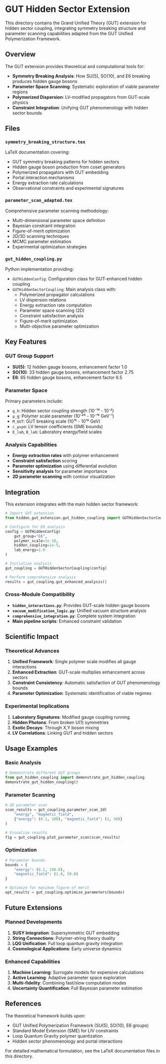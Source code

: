 # GUT Hidden Sector Extension

This directory contains the Grand Unified Theory (GUT) extension for hidden sector coupling, integrating symmetry breaking structure and parameter scanning capabilities adapted from the GUT Unified Polymerization Framework.

## Overview

The GUT extension provides theoretical and computational tools for:

- **Symmetry Breaking Analysis**: How SU(5), SO(10), and E6 breaking produces hidden gauge bosons
- **Parameter Space Scanning**: Systematic exploration of viable parameter regions
- **Polymerized Dispersion**: LV-modified propagators from GUT-scale physics
- **Constraint Integration**: Unifying GUT phenomenology with hidden sector bounds

## Files

### `symmetry_breaking_structure.tex`
LaTeX documentation covering:
- GUT symmetry breaking patterns for hidden sectors
- Hidden gauge boson production from coset generators
- Polymerized propagators with GUT embedding
- Portal interaction mechanisms
- Energy extraction rate calculations
- Observational constraints and experimental signatures

### `parameter_scan_adapted.tex`
Comprehensive parameter scanning methodology:
- Multi-dimensional parameter space definition
- Bayesian constraint integration
- Figure-of-merit optimization
- 2D/3D scanning techniques
- MCMC parameter estimation
- Experimental optimization strategies

### `gut_hidden_coupling.py`
Python implementation providing:
- `GUTHiddenConfig`: Configuration class for GUT-enhanced hidden coupling
- `GUTHiddenSectorCoupling`: Main analysis class with:
  - Polymerized propagator calculations
  - LV dispersion relations
  - Energy extraction rate computation
  - Parameter space scanning (2D)
  - Constraint satisfaction analysis
  - Figure-of-merit optimization
  - Multi-objective parameter optimization

## Key Features

### GUT Group Support
- **SU(5)**: 12 hidden gauge bosons, enhancement factor 1.0
- **SO(10)**: 33 hidden gauge bosons, enhancement factor 2.75  
- **E6**: 65 hidden gauge bosons, enhancement factor 6.5

### Parameter Space
Primary parameters include:
- `g_h`: Hidden sector coupling strength (10⁻¹⁰ - 10⁻²)
- `μ_g`: Polymer scale parameter (10⁻²⁰ - 10⁻¹⁶ GeV⁻¹)
- `M_GUT`: GUT breaking scale (10¹⁵ - 10¹⁸ GeV)
- `c_μνρσ`: LV tensor coefficients (SME bounds)
- `E_lab`, `B_lab`: Laboratory energy/field scales

### Analysis Capabilities
- **Energy extraction rates** with polymer enhancement
- **Constraint satisfaction** scoring
- **Parameter optimization** using differential evolution
- **Sensitivity analysis** for parameter importance
- **2D parameter scanning** with contour visualization

## Integration

This extension integrates with the main hidden sector framework:

```python
# Import GUT extension
from hidden_gut_extension.gut_hidden_coupling import GUTHiddenSectorCoupling, GUTHiddenConfig

# Configure for E6 analysis
config = GUTHiddenConfig(
    gut_group="E6",
    polymer_scale=1e-18,
    hidden_coupling=1e-5,
    lab_energy=1.0
)

# Initialize analysis
gut_coupling = GUTHiddenSectorCoupling(config)

# Perform comprehensive analysis
results = gut_coupling.gut_enhanced_analysis()
```

### Cross-Module Compatibility
- **`hidden_interactions.py`**: Provides GUT-scale hidden gauge bosons
- **`vacuum_modification_logic.py`**: Unified vacuum structure analysis
- **`comprehensive_integration.py`**: Complete system integration
- **Main pipeline scripts**: Enhanced constraint validation

## Scientific Impact

### Theoretical Advances
1. **Unified Framework**: Single polymer scale modifies all gauge interactions
2. **Enhanced Extraction**: GUT-scale multiplies enhancement across sectors
3. **Constraint Consistency**: Automatic satisfaction of GUT phenomenology bounds
4. **Parameter Optimization**: Systematic identification of viable regimes

### Experimental Implications
1. **Laboratory Signatures**: Modified gauge coupling running
2. **Hidden Photons**: From broken U(1) symmetries  
3. **Exotic Decays**: Through X,Y boson mixing
4. **LV Correlations**: Linking GUT and hidden sectors

## Usage Examples

### Basic Analysis
```python
# Demonstrate different GUT groups
from gut_hidden_coupling import demonstrate_gut_hidden_coupling
demonstrate_gut_hidden_coupling()
```

### Parameter Scanning
```python
# 2D parameter scan
scan_results = gut_coupling.parameter_scan_2d(
    "energy", "magnetic_field",
    {"energy": (0.1, 100), "magnetic_field": (1, 50)}
)

# Visualize results
fig = gut_coupling.plot_parameter_scan(scan_results)
```

### Optimization
```python
# Parameter bounds
bounds = {
    "energy": (0.1, 100.0),
    "magnetic_field": (1.0, 50.0)
}

# Optimize for maximum figure of merit
opt_results = gut_coupling.optimize_parameters(bounds)
```

## Future Extensions

### Planned Developments
1. **SUSY Integration**: Supersymmetric GUT embedding
2. **String Connections**: Polymer-string theory duality
3. **LQG Unification**: Full loop quantum gravity integration
4. **Cosmological Applications**: Early universe dynamics

### Enhanced Capabilities
1. **Machine Learning**: Surrogate models for expensive calculations
2. **Active Learning**: Adaptive parameter space exploration
3. **Multi-fidelity**: Combining fast/slow computation modes
4. **Uncertainty Quantification**: Full Bayesian parameter estimation

## References

The theoretical framework builds upon:
- GUT Unified Polymerization Framework (SU(5), SO(10), E6 groups)
- Standard Model Extension (SME) for LIV constraints
- Loop Quantum Gravity polymer quantization
- Hidden sector phenomenology and portal interactions

For detailed mathematical formulation, see the LaTeX documentation files in this directory.
